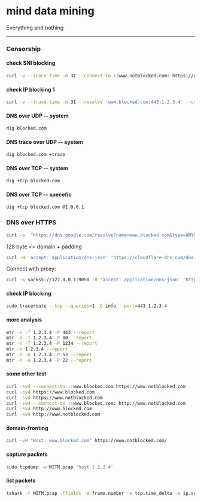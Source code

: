 # mind data mining
Everything and nothing


---------------------

### Censorship

#### check SNI blocking 
``` sh
curl -v --trace-time -m 31 --connect-to ::www.notblocked.com: https://www.blocked.com/
```
#### check IP blocking 1
``` sh
curl -v --trace-time -m 31 --resolve 'www.blocked.com:443:1.2.3.4' --connect-to ::www.blocked.com: https://www.notblocked.com/
```
#### DNS over UDP -- system
```sh
dig blocked.com
```
#### DNS trace over UDP -- system
```sh
dig blocked.com +trace
```
#### DNS over TCP -- system
```sh
dig +tcp blocked.com
```
#### DNS over TCP -- specefic 
```sh
dig +tcp blocked.com @1.0.0.1
```
### DNS over HTTPS
``` sh
curl -s  "https://dns.google.com/resolve?name=www.blocked.com&type=ANY&random_padding=cvbnmertyuiaskdkadaas128somerandompaddingminusdomainname128dskvbnmghjkluiobmghjkbnmghjkvbnmcvbnghjklsdfxcvqwertghjydKFs"
```
128 byte <= domain + padding

``` sh
curl -H 'accept: application/dns-json' 'https://cloudflare-dns.com/dns-query?name=www.blocked.com&type=A'"
```
Connect with proxy:
``` sh
curl -x socks5://127.0.0.1:9050 -H 'accept: application/dns-json' 'https://cloudflare-dns.com/dns-query?name=www.blocked.com&type=A'"
```
#### check IP blocking
``` sh
sudo traceroute --tcp --queries=1 -O info --port=443 1.2.3.4
```
#### more analysis
``` sh
mtr -n -T 1.2.3.4 -P 443 --report
mtr -n -T 1.2.3.4 -P 80 --report
mtr -n -T 1.2.3.4 -P 1234 --report
mtr -n 1.2.3.4 --report
mtr -n -u 1.2.3.4 -P 53 --report
mtr -n -u 1.2.3.4 -P 22 --report
```

#### some other test
``` sh
curl -sv4 --connect-to ::www.blocked.com https://www.notblocked.com
curl -sv4 https://www.blocked.com
curl -sv4 https://www.notblocked.com
curl -sv4 --connect-to ::www.blocked.com: http://www.notblocked.com
curl -sv4 http://www.blocked.com
curl -sv4 http://www.notblocked.com
```

#### domain-fronting
``` sh
curl -vH "Host: www.blocked.com" https://www.notblocked.com/
```

#### capture packets
``` sh
sudo tcpdump -w MITM.pcap 'host 1.2.3.4'
```

#### list packets
``` sh
tshark -r MITM.pcap -Tfields -e frame.number -e tcp.time_delta -e ip.src -e ip.id -e ip.ttl -e tcp.window_size -e _ws.col.Info -Y 'ip.addr eq 1.2.3.4'
```

